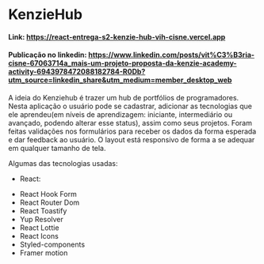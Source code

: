 # KenzieHub

#### Link: https://react-entrega-s2-kenzie-hub-vih-cisne.vercel.app
#### Publicação no linkedin: https://www.linkedin.com/posts/vit%C3%B3ria-cisne-67063714a_mais-um-projeto-proposta-da-kenzie-academy-activity-6943978472088182784-R0Db?utm_source=linkedin_share&utm_medium=member_desktop_web

A ideia do Kenziehub é trazer um hub de portfólios de programadores. Nesta aplicação o usuário pode se cadastrar, adicionar as tecnologias que ele aprendeu(em níveis de aprendizagem: iniciante, intermediário ou avançado, podendo alterar esse status), assim como seus projetos. Foram feitas validações nos formulários para receber os dados da forma esperada e dar feedback ao usuário. O layout está responsivo de forma a se adequar em qualquer tamanho de tela.

Algumas das tecnologias usadas:
* React:
- React Hook Form
- React Router Dom
- React Toastify
- Yup Resolver
- React Lottie
- React Icons
- Styled-components
- Framer motion
